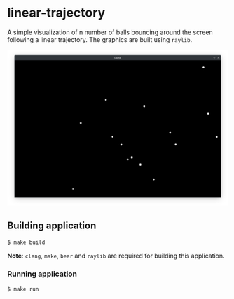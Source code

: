 # linear-trajectory
A simple visualization of n number of balls bouncing around the screen following a linear trajectory. The graphics are built using `raylib`.

![Screenshot](./screenshots/01.png)


## Building application
```bash
$ make build
```

**Note**: `clang`, `make`, `bear` and `raylib` are required for building this application.


### Running application
```bash
$ make run
```
